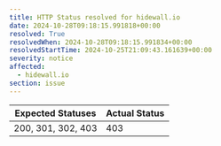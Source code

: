 ```yaml
---
title: HTTP Status resolved for hidewall.io
date: 2024-10-28T09:18:15.991818+00:00
resolved: True
resolvedWhen: 2024-10-28T09:18:15.991834+00:00
resolvedStartTime: 2024-10-25T21:09:43.161639+00:00
severity: notice
affected:
  - hidewall.io
section: issue
---
```


| Expected Statuses | Actual Status  |
|-------------------|----------------|
| 200, 301, 302, 403 | 403 |
